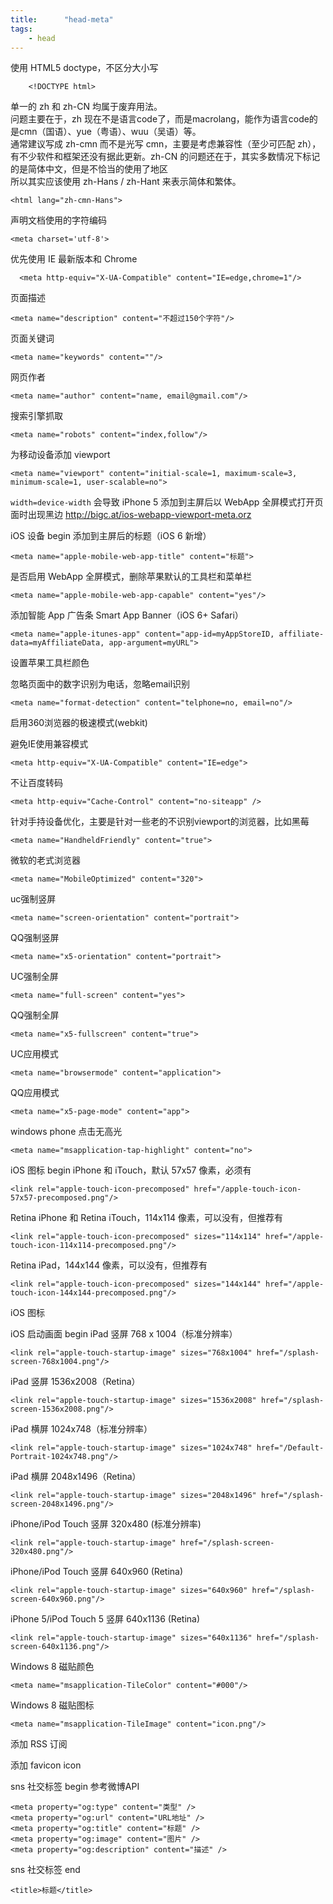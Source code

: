 ```yaml
---
title:      "head-meta"
tags:
    - head
---
```


使用 HTML5 doctype，不区分大小写 

		<!DOCTYPE html> 


	
		
单一的 zh 和 zh-CN 均属于废弃用法。  
问题主要在于，zh 现在不是语言code了，而是macrolang，能作为语言code的是cmn（国语）、yue（粤语）、wuu（吴语）等。  
通常建议写成 zh-cmn 而不是光写 cmn，主要是考虑兼容性（至少可匹配 zh），有不少软件和框架还没有据此更新。zh-CN 的问题还在于，其实多数情况下标记的是简体中文，但是不恰当的使用了地区  
所以其实应该使用 zh-Hans / zh-Hant 来表示简体和繁体。

	<html lang="zh-cmn-Hans">

   
  声明文档使用的字符编码   
  
    <meta charset='utf-8'>
  
  优先使用 IE 最新版本和 Chrome  
  
	  <meta http-equiv="X-UA-Compatible" content="IE=edge,chrome=1"/>
	    
页面描述	

  	<meta name="description" content="不超过150个字符"/>
 页面关键词 
 
    <meta name="keywords" content=""/>
 网页作者 
 
    <meta name="author" content="name, email@gmail.com"/>
 搜索引擎抓取
 
    <meta name="robots" content="index,follow"/>
 为移动设备添加 viewport
 
    <meta name="viewport" content="initial-scale=1, maximum-scale=3, minimum-scale=1, user-scalable=no">
    
  `width=device-width` 会导致 iPhone 5 添加到主屏后以 WebApp 全屏模式打开页面时出现黑边 http://bigc.at/ios-webapp-viewport-meta.orz 
  
  iOS 设备 begin 
   添加到主屏后的标题（iOS 6 新增）
   
    <meta name="apple-mobile-web-app-title" content="标题">
   是否启用 WebApp 全屏模式，删除苹果默认的工具栏和菜单栏 
   
    <meta name="apple-mobile-web-app-capable" content="yes"/>
    

 添加智能 App 广告条 Smart App Banner（iOS 6+ Safari）
 
    <meta name="apple-itunes-app" content="app-id=myAppStoreID, affiliate-data=myAffiliateData, app-argument=myURL">
  
设置苹果工具栏颜色 
    <meta name="apple-mobile-web-app-status-bar-style" content="black"/>
   
忽略页面中的数字识别为电话，忽略email识别 

	<meta name="format-detection" content="telphone=no, email=no"/>

 启用360浏览器的极速模式(webkit)
    <meta name="renderer" content="webkit">
    
避免IE使用兼容模式 

    <meta http-equiv="X-UA-Compatible" content="IE=edge">
    
不让百度转码 

    <meta http-equiv="Cache-Control" content="no-siteapp" />
    
 针对手持设备优化，主要是针对一些老的不识别viewport的浏览器，比如黑莓
 
    <meta name="HandheldFriendly" content="true">
    
微软的老式浏览器 

    <meta name="MobileOptimized" content="320">
    
   uc强制竖屏 
   
    <meta name="screen-orientation" content="portrait">
    
  QQ强制竖屏
  
    <meta name="x5-orientation" content="portrait">
    
   UC强制全屏
   
    <meta name="full-screen" content="yes">
    
 QQ强制全屏 
 
    <meta name="x5-fullscreen" content="true">
    
   UC应用模式
   
    <meta name="browsermode" content="application">
    
   QQ应用模式
   
    <meta name="x5-page-mode" content="app">
    
  windows phone 点击无高光 
  
    <meta name="msapplication-tap-highlight" content="no">
    
 iOS 图标 begin 
 iPhone 和 iTouch，默认 57x57 像素，必须有 
 
    <link rel="apple-touch-icon-precomposed" href="/apple-touch-icon-57x57-precomposed.png"/>

Retina iPhone 和 Retina iTouch，114x114 像素，可以没有，但推荐有

    <link rel="apple-touch-icon-precomposed" sizes="114x114" href="/apple-touch-icon-114x114-precomposed.png"/>
Retina iPad，144x144 像素，可以没有，但推荐有 

    <link rel="apple-touch-icon-precomposed" sizes="144x144" href="/apple-touch-icon-144x144-precomposed.png"/>
    
iOS 图标
 
  iOS 启动画面 begin 
  iPad 竖屏 768 x 1004（标准分辨率）
  
    <link rel="apple-touch-startup-image" sizes="768x1004" href="/splash-screen-768x1004.png"/>

iPad 竖屏 1536x2008（Retina）

    <link rel="apple-touch-startup-image" sizes="1536x2008" href="/splash-screen-1536x2008.png"/>

iPad 横屏 1024x748（标准分辨率）

    <link rel="apple-touch-startup-image" sizes="1024x748" href="/Default-Portrait-1024x748.png"/>
  
iPad 横屏 2048x1496（Retina） 
 
    <link rel="apple-touch-startup-image" sizes="2048x1496" href="/splash-screen-2048x1496.png"/>
    
 iPhone/iPod Touch 竖屏 320x480 (标准分辨率)
 
    <link rel="apple-touch-startup-image" href="/splash-screen-320x480.png"/>

iPhone/iPod Touch 竖屏 640x960 (Retina) 

    <link rel="apple-touch-startup-image" sizes="640x960" href="/splash-screen-640x960.png"/>

iPhone 5/iPod Touch 5 竖屏 640x1136 (Retina) 

    <link rel="apple-touch-startup-image" sizes="640x1136" href="/splash-screen-640x1136.png"/>


 Windows 8 磁贴颜色
 
    <meta name="msapplication-TileColor" content="#000"/>
    
 Windows 8 磁贴图标 
 
    <meta name="msapplication-TileImage" content="icon.png"/>
 
  添加 RSS 订阅
    <link rel="alternate" type="application/rss+xml" title="RSS" href="/rss.xml"/>

添加 favicon icon 
    <link rel="shortcut icon" type="image/ico" href="/favicon.ico"/>

 sns 社交标签 begin 
 参考微博API 
 
    <meta property="og:type" content="类型" />
    <meta property="og:url" content="URL地址" />
    <meta property="og:title" content="标题" />
    <meta property="og:image" content="图片" />
    <meta property="og:description" content="描述" />
sns 社交标签 end
 
    <title>标题</title>

